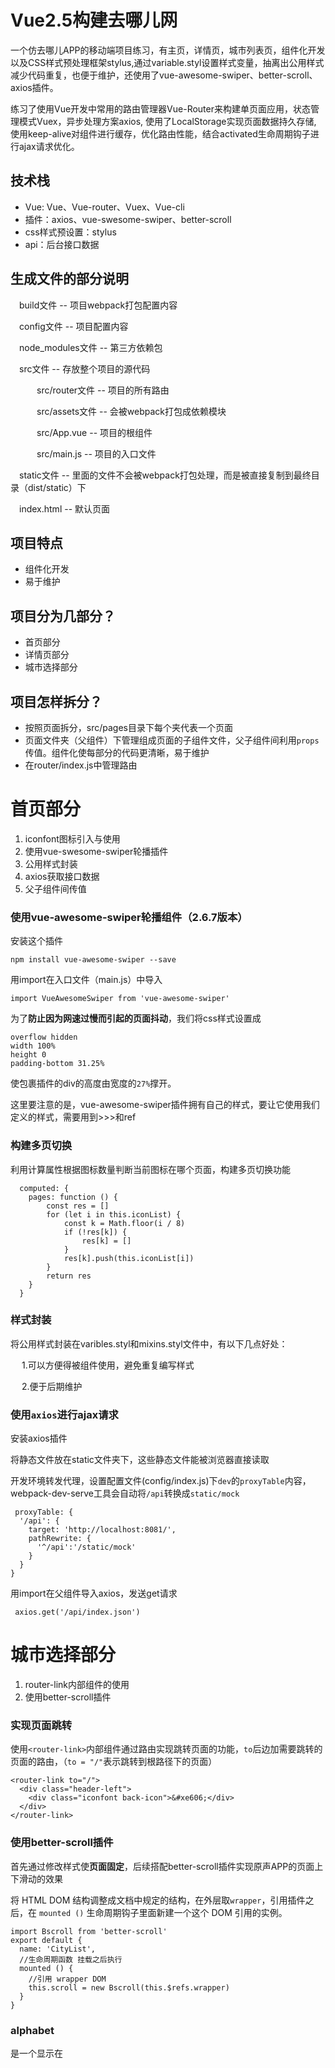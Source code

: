 # Vue2.5构建去哪儿网

一个仿去哪儿APP的移动端项目练习，有主页，详情页，城市列表页，组件化开发以及CSS样式预处理框架stylus,通过variable.styl设置样式变量，抽离出公用样式减少代码重复，也便于维护，还使用了vue-awesome-swiper、better-scroll、axios插件。

练习了使用Vue开发中常用的路由管理器Vue-Router来构建单页面应用，状态管理模式Vuex，异步处理方案axios, 使用了LocalStorage实现页面数据持久存储, 使用keep-alive对组件进行缓存，优化路由性能，结合activated生命周期钩子进行ajax请求优化。

## 技术栈
* Vue: Vue、Vue-router、Vuex、Vue-cli
* 插件：axios、vue-swesome-swiper、better-scroll
* css样式预设置：stylus
* api：后台接口数据

## 生成文件的部分说明
&emsp;build文件 -- 项目webpack打包配置内容

&emsp;config文件 -- 项目配置内容

&emsp;node_modules文件 -- 第三方依赖包

&emsp;src文件 --  存放整个项目的源代码

&emsp;&emsp;&emsp;src/router文件 -- 项目的所有路由

&emsp;&emsp;&emsp;src/assets文件 -- 会被webpack打包成依赖模块

&emsp;&emsp;&emsp;src/App.vue -- 项目的根组件

&emsp;&emsp;&emsp;src/main.js -- 项目的入口文件

&emsp;static文件 -- 里面的文件不会被webpack打包处理，而是被直接复制到最终目录（dist/static）下

&emsp;index.html -- 默认页面


## 项目特点
* 组件化开发
* 易于维护

## 项目分为几部分？
* 首页部分
* 详情页部分
* 城市选择部分

## 项目怎样拆分？
* 按照页面拆分，src/pages目录下每个夹代表一个页面
* 页面文件夹（父组件）下管理组成页面的子组件文件，父子组件间利用`props`传值。组件化使每部分的代码更清晰，易于维护
* 在router/index.js中管理路由

# 首页部分

1.  iconfont图标引入与使用 
2. 使用vue-swesome-swiper轮播插件
3. 公用样式封装
4. axios获取接口数据
5. 父子组件间传值

### 使用vue-awesome-swiper轮播组件（2.6.7版本）
安装这个插件

    npm install vue-awesome-swiper --save
    
用import在入口文件（main.js）中导入

    import VueAwesomeSwiper from 'vue-awesome-swiper'
    
为了**防止因为网速过慢而引起的页面抖动**，我们将css样式设置成

    overflow hidden
    width 100%
    height 0
    padding-bottom 31.25%
    
使包裹插件的div的高度由宽度的`27%`撑开。

这里要注意的是，vue-awesome-swiper插件拥有自己的样式，要让它使用我们定义的样式，需要用到>>>和ref

### 构建多页切换
利用计算属性根据图标数量判断当前图标在哪个页面，构建多页切换功能

      computed: {
        pages: function () {
            const res = []
            for (let i in this.iconList) {
                const k = Math.floor(i / 8)
                if (!res[k]) {
                    res[k] = []
                }
                res[k].push(this.iconList[i])
            }
            return res
        }
      }

 
### 样式封装

将公用样式封装在varibles.styl和mixins.styl文件中，有以下几点好处：

&emsp; 1.可以方便得被组件使用，避免重复编写样式

&emsp; 2.便于后期维护

### 使用`axios`进行ajax请求

安装axios插件

将静态文件放在static文件夹下，这些静态文件能被浏览器直接读取

开发环境转发代理，设置配置文件(config/index.js)下`dev`的`proxyTable`内容，webpack-dev-serve工具会自动将`/api`转换成`static/mock`

     proxyTable: {
      '/api': {
        target: 'http://localhost:8081/',
        pathRewrite: {
          '^/api':'/static/mock'
        }
      }
    }

用import在父组件导入axios，发送get请求

     axios.get('/api/index.json')

# 城市选择部分

1. router-link内部组件的使用
2. 使用better-scroll插件


### 实现页面跳转
使用`<router-link>`内部组件通过路由实现跳转页面的功能，`to`后边加需要跳转的页面的路由，（`to = "/"`表示跳转到根路径下的页面）

    <router-link to="/">
      <div class="header-left">
        <div class="iconfont back-icon">&#xe606;</div>
      </div>
    </router-link>
    
### 使用better-scroll插件

首先通过修改样式使**页面固定**，后续搭配better-scroll插件实现原声APP的页面上下滑动的效果

将 HTML DOM 结构调整成文档中规定的结构，在外层取`wrapper`，引用插件之后，在 `mounted ()` 生命周期钩子里面新建一个这个 DOM 引用的实例。

    import Bscroll from 'better-scroll'
    export default {
      name: 'CityList',
      //生命周期函数 挂载之后执行
      mounted () {
        //引用 wrapper DOM
        this.scroll = new Bscroll(this.$refs.wrapper)
      }
    }
    
### alphabet

是一个显示在
